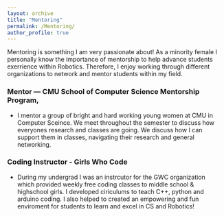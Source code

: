 ```yaml
---
layout: archive
title: "Mentoring"
permalink: /Mentoring/
author_profile: true
---
```

Mentoring is something I am very passionate about! As a minority female I personally know the importance of mentorship to help advance students exerrience within Robotics. Therefore, I enjoy working through different organizations to network and mentor students within my field. 


### Mentor — CMU School of Computer Science Mentorship Program,
- I mentor a group of bright and hard working young women at CMU in Computer Sceince. We meet throughout the semester to discuss how everyones research and classes are going. We discuss how I can support them in classes, navigating their research and general networking.
### Coding Instructor - Girls Who Code 
- During my undergrad I was an instrcutor for the GWC organization which provided weekly free coding classes to middle school & highschool girls. I developed ciriculums to teach C++, python and arduino coding. I also helped to created an empowering and fun enviroment for students to learn and excel in CS and Robotics!
